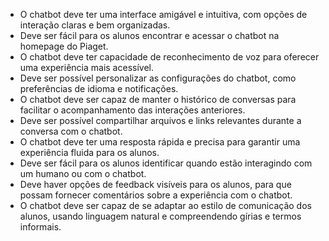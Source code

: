 - O chatbot deve ter uma interface amigável e intuitiva, com opções de interação claras e bem organizadas.
- Deve ser fácil para os alunos encontrar e acessar o chatbot na homepage do Piaget.
- O chatbot deve ter capacidade de reconhecimento de voz para oferecer uma experiência mais acessível.
- Deve ser possível personalizar as configurações do chatbot, como preferências de idioma e notificações.
- O chatbot deve ser capaz de manter o histórico de conversas para facilitar o acompanhamento das interações anteriores.
- Deve ser possível compartilhar arquivos e links relevantes durante a conversa com o chatbot.
- O chatbot deve ter uma resposta rápida e precisa para garantir uma experiência fluida para os alunos.
- Deve ser fácil para os alunos identificar quando estão interagindo com um humano ou com o chatbot.
- Deve haver opções de feedback visíveis para os alunos, para que possam fornecer comentários sobre a experiência com o chatbot.
- O chatbot deve ser capaz de se adaptar ao estilo de comunicação dos alunos, usando linguagem natural e compreendendo gírias e termos informais.
